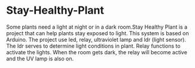 # Stay-Healthy-Plant
Some plants need a light at night or in a dark room.Stay Healthy Plant is a project that can help plants stay exposed to light.
This system is based on Arduino.
The project use led, relay, ultraviolet lamp and ldr (light sensor). The ldr serves to determine light conditions in plant.
Relay functions to activate the lights.
When the room gets dark, the relay will become active and the UV lamp is also on.
